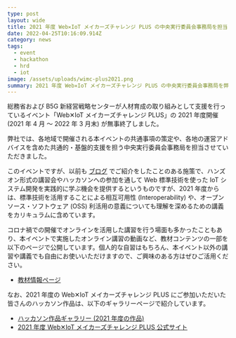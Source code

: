 ```yaml
---
type: post
layout: wide
title: 2021 年度 Web✕IoT メイカーズチャレンジ PLUS の中央実行委員会事務局を担当しました
date: 2022-04-25T10:16:09.914Z
category: news
tags:
  - event
  - hackathon
  - hrd
  - iot
image: /assets/uploads/wimc-plus2021.png
summary: 2021 年度 Web✕IoT メイカーズチャレンジ PLUS の中央実行委員会事務局を弊社にて担当しました。
---
```

総務省および B5G 新経営戦略センターが人材育成の取り組みとして支援を行っているイベント「Web✕IoT メイカーズチャレンジ PLUS」の 2021 年度開催 (2021 年 4 月 ～ 2022 年 3 月末) が無事終了しました。

弊社では、各地域で開催される本イベントの共通事項の策定や、各地の運営アドバイスを含めた共通的・基盤的支援を担う中央実行委員会事務局を担当させていただきました。

このイベントですが、以前も [ブログ](https://www.webdino.org/updates/blog/201901270144/) でご紹介をしたことのある施策で、ハンズオン形式の講習会やハッカソンへの参加を通して Web 標準技術を使った IoT システム開発を実践的に学ぶ機会を提供するというものですが、2021 年度からは、標準技術を活用することによる相互可用性 (Interoperability) や、オープンソース・ソフトウェア (OSS) 利活用の意義についても理解を深めるための講義をカリキュラムに含めています。

コロナ禍での開催でオンラインを活用した講習を行う場面も多かったこともあり、本イベントで実施したオンライン講習の動画など、教材コンテンツの一部を以下のページで公開しています。個人的な自習はもちろん、本イベント以外の講習や講義でも自由にお使いいただけますので、ご興味のある方はぜひご活用ください。

* [教材情報ページ](https://webiotmakers.github.io/2021/materials/)

なお、2021 年度の Web✕IoT メイカーズチャレンジ PLUS にご参加いただいた皆さんのハッカソン作品は、以下のギャラリーページで紹介しています。

* [ハッカソン作品ギャラリー (2021 年度の作品)](https://webiotmakers.github.io/gallery/?year=2021)
* [2021 年度 Web✕IoT メイカーズチャレンジ PLUS 公式サイト](https://webiotmakers.github.io/2021/)